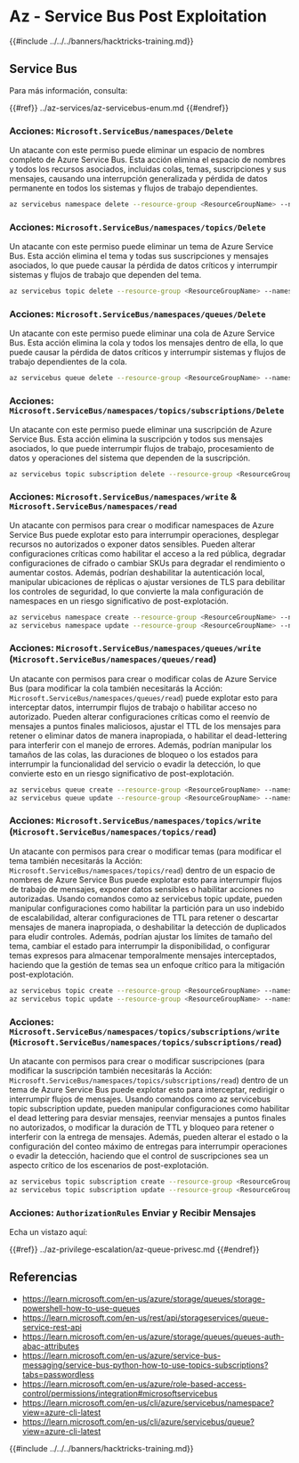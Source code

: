 # Az - Service Bus Post Exploitation

{{#include ../../../banners/hacktricks-training.md}}

## Service Bus

Para más información, consulta:

{{#ref}}
../az-services/az-servicebus-enum.md
{{#endref}}

### Acciones: `Microsoft.ServiceBus/namespaces/Delete`

Un atacante con este permiso puede eliminar un espacio de nombres completo de Azure Service Bus. Esta acción elimina el espacio de nombres y todos los recursos asociados, incluidas colas, temas, suscripciones y sus mensajes, causando una interrupción generalizada y pérdida de datos permanente en todos los sistemas y flujos de trabajo dependientes.
```bash
az servicebus namespace delete --resource-group <ResourceGroupName> --name <NamespaceName>
```
### Acciones: `Microsoft.ServiceBus/namespaces/topics/Delete`

Un atacante con este permiso puede eliminar un tema de Azure Service Bus. Esta acción elimina el tema y todas sus suscripciones y mensajes asociados, lo que puede causar la pérdida de datos críticos y interrumpir sistemas y flujos de trabajo que dependen del tema.
```bash
az servicebus topic delete --resource-group <ResourceGroupName> --namespace-name <NamespaceName> --name <TopicName>
```
### Acciones: `Microsoft.ServiceBus/namespaces/queues/Delete`

Un atacante con este permiso puede eliminar una cola de Azure Service Bus. Esta acción elimina la cola y todos los mensajes dentro de ella, lo que puede causar la pérdida de datos críticos y interrumpir sistemas y flujos de trabajo dependientes de la cola.
```bash
az servicebus queue delete --resource-group <ResourceGroupName> --namespace-name <NamespaceName> --name <QueueName>
```
### Acciones: `Microsoft.ServiceBus/namespaces/topics/subscriptions/Delete`

Un atacante con este permiso puede eliminar una suscripción de Azure Service Bus. Esta acción elimina la suscripción y todos sus mensajes asociados, lo que puede interrumpir flujos de trabajo, procesamiento de datos y operaciones del sistema que dependen de la suscripción.
```bash
az servicebus topic subscription delete --resource-group <ResourceGroupName> --namespace-name <NamespaceName> --topic-name <TopicName> --name <SubscriptionName>
```
### Acciones: `Microsoft.ServiceBus/namespaces/write` & `Microsoft.ServiceBus/namespaces/read`

Un atacante con permisos para crear o modificar namespaces de Azure Service Bus puede explotar esto para interrumpir operaciones, desplegar recursos no autorizados o exponer datos sensibles. Pueden alterar configuraciones críticas como habilitar el acceso a la red pública, degradar configuraciones de cifrado o cambiar SKUs para degradar el rendimiento o aumentar costos. Además, podrían deshabilitar la autenticación local, manipular ubicaciones de réplicas o ajustar versiones de TLS para debilitar los controles de seguridad, lo que convierte la mala configuración de namespaces en un riesgo significativo de post-explotación.
```bash
az servicebus namespace create --resource-group <ResourceGroupName> --name <NamespaceName> --location <Location>
az servicebus namespace update --resource-group <ResourceGroupName> --name <NamespaceName> --tags <Key=Value>
```
### Acciones: `Microsoft.ServiceBus/namespaces/queues/write` (`Microsoft.ServiceBus/namespaces/queues/read`)

Un atacante con permisos para crear o modificar colas de Azure Service Bus (para modificar la cola también necesitarás la Acción: `Microsoft.ServiceBus/namespaces/queues/read`) puede explotar esto para interceptar datos, interrumpir flujos de trabajo o habilitar acceso no autorizado. Pueden alterar configuraciones críticas como el reenvío de mensajes a puntos finales maliciosos, ajustar el TTL de los mensajes para retener o eliminar datos de manera inapropiada, o habilitar el dead-lettering para interferir con el manejo de errores. Además, podrían manipular los tamaños de las colas, las duraciones de bloqueo o los estados para interrumpir la funcionalidad del servicio o evadir la detección, lo que convierte esto en un riesgo significativo de post-explotación.
```bash
az servicebus queue create --resource-group <ResourceGroupName> --namespace-name <NamespaceName> --name <QueueName>
az servicebus queue update --resource-group <ResourceGroupName> --namespace-name <NamespaceName> --name <QueueName>
```
### Acciones: `Microsoft.ServiceBus/namespaces/topics/write` (`Microsoft.ServiceBus/namespaces/topics/read`)

Un atacante con permisos para crear o modificar temas (para modificar el tema también necesitarás la Acción: `Microsoft.ServiceBus/namespaces/topics/read`) dentro de un espacio de nombres de Azure Service Bus puede explotar esto para interrumpir flujos de trabajo de mensajes, exponer datos sensibles o habilitar acciones no autorizadas. Usando comandos como az servicebus topic update, pueden manipular configuraciones como habilitar la partición para un uso indebido de escalabilidad, alterar configuraciones de TTL para retener o descartar mensajes de manera inapropiada, o deshabilitar la detección de duplicados para eludir controles. Además, podrían ajustar los límites de tamaño del tema, cambiar el estado para interrumpir la disponibilidad, o configurar temas expresos para almacenar temporalmente mensajes interceptados, haciendo que la gestión de temas sea un enfoque crítico para la mitigación post-explotación.
```bash
az servicebus topic create --resource-group <ResourceGroupName> --namespace-name <NamespaceName> --name <TopicName>
az servicebus topic update --resource-group <ResourceGroupName> --namespace-name <NamespaceName> --name <TopicName>
```
### Acciones: `Microsoft.ServiceBus/namespaces/topics/subscriptions/write` (`Microsoft.ServiceBus/namespaces/topics/subscriptions/read`)

Un atacante con permisos para crear o modificar suscripciones (para modificar la suscripción también necesitarás la Acción: `Microsoft.ServiceBus/namespaces/topics/subscriptions/read`) dentro de un tema de Azure Service Bus puede explotar esto para interceptar, redirigir o interrumpir flujos de mensajes. Usando comandos como az servicebus topic subscription update, pueden manipular configuraciones como habilitar el dead lettering para desviar mensajes, reenviar mensajes a puntos finales no autorizados, o modificar la duración de TTL y bloqueo para retener o interferir con la entrega de mensajes. Además, pueden alterar el estado o la configuración del conteo máximo de entregas para interrumpir operaciones o evadir la detección, haciendo que el control de suscripciones sea un aspecto crítico de los escenarios de post-explotación.
```bash
az servicebus topic subscription create --resource-group <ResourceGroupName> --namespace-name <NamespaceName> --topic-name <TopicName> --name <SubscriptionName>
az servicebus topic subscription update --resource-group <ResourceGroupName> --namespace-name <NamespaceName> --topic-name <TopicName> --name <SubscriptionName>
```
### Acciones: `AuthorizationRules` Enviar y Recibir Mensajes

Echa un vistazo aquí:

{{#ref}}
../az-privilege-escalation/az-queue-privesc.md
{{#endref}}

## Referencias

- https://learn.microsoft.com/en-us/azure/storage/queues/storage-powershell-how-to-use-queues
- https://learn.microsoft.com/en-us/rest/api/storageservices/queue-service-rest-api
- https://learn.microsoft.com/en-us/azure/storage/queues/queues-auth-abac-attributes
- https://learn.microsoft.com/en-us/azure/service-bus-messaging/service-bus-python-how-to-use-topics-subscriptions?tabs=passwordless
- https://learn.microsoft.com/en-us/azure/role-based-access-control/permissions/integration#microsoftservicebus
- https://learn.microsoft.com/en-us/cli/azure/servicebus/namespace?view=azure-cli-latest
- https://learn.microsoft.com/en-us/cli/azure/servicebus/queue?view=azure-cli-latest

{{#include ../../../banners/hacktricks-training.md}}
